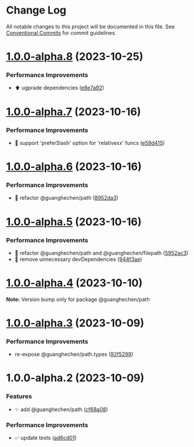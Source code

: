 # Change Log

All notable changes to this project will be documented in this file.
See [Conventional Commits](https://conventionalcommits.org) for commit guidelines.

# [1.0.0-alpha.8](https://github.com/guanghechen/sora/compare/@guanghechen/path@1.0.0-alpha.7...@guanghechen/path@1.0.0-alpha.8) (2023-10-25)


### Performance Improvements

* ⬆️ ugprade dependencies ([e8e7a92](https://github.com/guanghechen/sora/commit/e8e7a92f58fbeee3afbb04e1ef023a894249c0bc))





# [1.0.0-alpha.7](https://github.com/guanghechen/sora/compare/@guanghechen/path@1.0.0-alpha.6...@guanghechen/path@1.0.0-alpha.7) (2023-10-16)


### Performance Improvements

* 🎨 support 'preferSlash' option for 'relativexx' funcs ([e59d415](https://github.com/guanghechen/sora/commit/e59d415df8272f6a5b8afed1f57152e4b44c89b8))





# [1.0.0-alpha.6](https://github.com/guanghechen/sora/compare/@guanghechen/path@1.0.0-alpha.5...@guanghechen/path@1.0.0-alpha.6) (2023-10-16)


### Performance Improvements

* :art:  refactor @guanghechen/path ([8952da3](https://github.com/guanghechen/sora/commit/8952da3154a042a10e76b356da7461a1f8ad8582))





# [1.0.0-alpha.5](https://github.com/guanghechen/sora/compare/@guanghechen/path@1.0.0-alpha.4...@guanghechen/path@1.0.0-alpha.5) (2023-10-16)


### Performance Improvements

* :art:  refactor @guanghechen/path and @guanghechen/filepath ([5952ac3](https://github.com/guanghechen/sora/commit/5952ac39fee92e807e3cccc8e4b4dfa1aba1fa34))
* 🔧 remove unnecessary devDependencies ([944f3ae](https://github.com/guanghechen/sora/commit/944f3aee64e68ce52ca30237c7d0240a82c9c58f))





# [1.0.0-alpha.4](https://github.com/guanghechen/sora/compare/@guanghechen/path@1.0.0-alpha.3...@guanghechen/path@1.0.0-alpha.4) (2023-10-10)

**Note:** Version bump only for package @guanghechen/path





# [1.0.0-alpha.3](https://github.com/guanghechen/sora/compare/@guanghechen/path@1.0.0-alpha.2...@guanghechen/path@1.0.0-alpha.3) (2023-10-09)


### Performance Improvements

* re-expose @guanghechen/path.types ([92f5299](https://github.com/guanghechen/sora/commit/92f5299a62093f5e4167dda1b57adda1a45a3c8d))





# 1.0.0-alpha.2 (2023-10-09)


### Features

* ✨ add @guanghechen/path ([cf68a08](https://github.com/guanghechen/sora/commit/cf68a08d661896d642254c58a5377b0556452cde))


### Performance Improvements

* ✅ update tests ([ad6cd01](https://github.com/guanghechen/sora/commit/ad6cd01188a9b3739dbe390053de9de3ea32770a))
